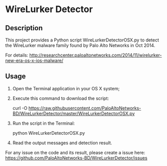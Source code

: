 WireLurker Detector
===================

## Description ##

This project provides a Python script WireLurkerDetectorOSX.py to detect the WireLurker malware family found by Palo Alto Networks in Oct 2014.

For details: http://researchcenter.paloaltonetworks.com/2014/11/wirelurker-new-era-os-x-ios-malware/

## Usage ##

1. Open the Terminal application in your OS X system;

2. Execute this command to download the script: 

    curl -O https://raw.githubusercontent.com/PaloAltoNetworks-BD/WireLurkerDetector/master/WireLurkerDetectorOSX.py

3. Run the script in the Terminal: 

    python WireLurkerDetectorOSX.py

4. Read the output messages and detection result.

For any issue on the code and its result, please create a issue here: https://github.com/PaloAltoNetworks-BD/WireLurkerDetector/issues
